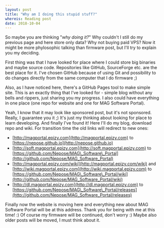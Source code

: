 ```yaml
---
layout: post
title: "Why am I doing this stupid stuff?"
whereis: Reading post
date: 2018-10-04
---
```


So maybe you are thinking "_why doing it?_" Why couldn't I still do my previous page and here store only data? Why not buying paid VPS? Now it might be more phylosophic talking than firmware post, but I'll try to explain you my deciding.

First thing was that I have looked for place where I could store big binaries and maybe source code. Repositories like GitHub, SourceForge etc. are the best place for it. I've chosen GitHub because of using Git and possibility to do changes directly from the same computer that I do firmware ;)

Also, as I have noticed here, there's a GitHub Pages tool to make simple site. This is an exactly thing that I've looked for - simple blog without any bells and rippers, just sharing you my progress. I also could have everything in one place (one repo for website and one for MAG Software Portal).

Yeah, I know that it may look like sponsored post, but it's not sponsored. Really, I guarantee you it ;) It's just my thinking about looking for place to learn developing. And finally I've found it! Here I'll do my blog, download repo and wiki. For transition time the old links will redirect to new ones:

*   [http://magportal.epizy.com](http://magportal.epizy.com) to [https://nepose.github.io](http://nepose.github.io)
*   [http://soft.magportal.epizy.com](http://soft.magportal.epizy.com) to [https://github.com/Nepose/MAG\_Software\_Portal](http://github.com/Nepose/MAG_Software_Portal)
*   [http://magportal.epizy.com/wiki](http://magportal.epizy.com/wiki) and [http://wiki.magportal.epizy.com](http://wiki.magportal.epizy.com) to [https://github.com/Nepose/MAG\_Software\_Portal/wiki](http://github.com/Nepose/MAG_Software_Portal/wiki)
*   [http://dl.magportal.epizy.com](http://dl.magportal.epizy.com) to [https://github.com/Nepose/MAG\_Software\_Portal/releases](http://github.com/Nepose/MAG_Software_Portal/releases)

Finally now the website is moving here and everything new about MAG Software Portal will be at this address. Thank you for being with me at this time! :) Of course my firmware will be continued, don't worry :) Maybe also older posts will be moved, I must think about it.
